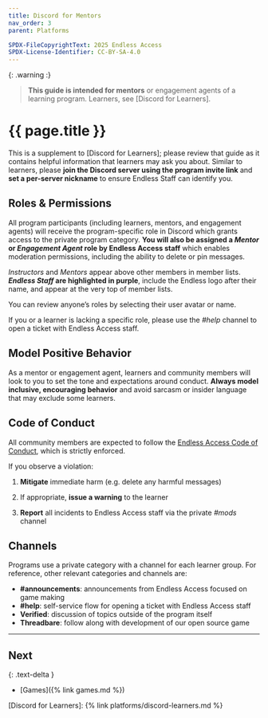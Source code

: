 ```yaml
---
title: Discord for Mentors
nav_order: 3
parent: Platforms

SPDX-FileCopyrightText: 2025 Endless Access
SPDX-License-Identifier: CC-BY-SA-4.0
---
```


{: .warning :}
>**This guide is intended for mentors** or engagement agents of a learning program. Learners, see [Discord for Learners].

# {{ page.title }}

This is a supplement to [Discord for Learners]; please review that guide as it contains helpful information that learners may ask you about. Similar to learners, please **join the Discord server using the program invite link** and **set a per-server nickname** to ensure Endless Staff can identify you.

## Roles & Permissions

All program participants (including learners, mentors, and engagement agents) will receive the program-specific role in Discord which grants access to the private program category. **You will also be assigned a _Mentor_ or _Engagement Agent_ role by Endless Access staff** which enables moderation permissions, including the ability to delete or pin messages.

_Instructors_ and _Mentors_ appear above other members in member lists. **_Endless Staff_ are highlighted in purple**, include the Endless logo after their name, and appear at the very top of member lists.

You can review anyone’s roles by selecting their user avatar or name.

If you or a learner is lacking a specific role, please use the _#help_ channel to open a ticket with Endless Access staff.

## Model Positive Behavior

As a mentor or engagement agent, learners and community members will look to you to set the tone and expectations around conduct. **Always model inclusive, encouraging behavior** and avoid sarcasm or insider language that may exclude some learners.

## Code of Conduct

All community members are expected to follow the [Endless Access Code of Conduct](https://github.com/Endless-Access-Community/.github/blob/main/CODE_OF_CONDUCT.md), which is strictly enforced.

If you observe a violation:

1. **Mitigate** immediate harm (e.g. delete any harmful messages)

2. If appropriate, **issue a warning** to the learner

3. **Report** all incidents to Endless Access staff via the private _#mods_ channel

## Channels

Programs use a private category with a channel for each learner group. For reference, other relevant categories and channels are:

- **#announcements**: announcements from Endless Access focused on game making  
- **#help**: self-service flow for opening a ticket with Endless Access staff  
- **Verified**: discussion of topics outside of the program itself  
- **Threadbare**: follow along with development of our open source game  

---

## Next
{: .text-delta }

- [Games]({% link games.md %})

[Discord for Learners]: {% link platforms/discord-learners.md %}
